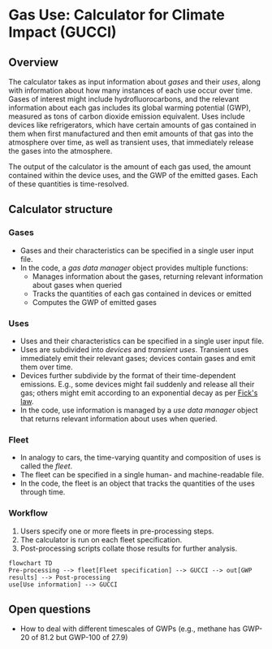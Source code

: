# Gas Use: Calculator for Climate Impact (GUCCI)

## Overview

The calculator takes as input information about _gases_ and their _uses_, along with information about how many instances of each use occur over time. Gases of interest might include hydrofluorocarbons, and the relevant information about each gas includes its global warming potential (GWP), measured as tons of carbon dioxide emission equivalent. Uses include devices like refrigerators, which have certain amounts of gas contained in them when first manufactured and then emit amounts of that gas into the atmosphere over time, as well as transient uses, that immediately release the gases into the atmosphere.

The output of the calculator is the amount of each gas used, the amount contained within the device uses, and the GWP of the emitted gases. Each of these quantities is time-resolved.

## Calculator structure

### Gases

- Gases and their characteristics can be specified in a single user input file.
- In the code, a _gas data manager_ object provides multiple functions:
  - Manages information about the gases, returning relevant information about gases when queried
  - Tracks the quantities of each gas contained in devices or emitted
  - Computes the GWP of emitted gases

### Uses

- Uses and their characteristics can be specified in a single user input file.
- Uses are subdivided into _devices_ and _transient uses_. Transient uses immediately emit their relevant gases; devices contain gases and emit them over time.
- Devices further subdivide by the format of their time-dependent emissions. E.g., some devices might fail suddenly and release all their gas; others might emit according to an exponential decay as per [Fick's law](https://en.wikipedia.org/wiki/Fick%27s_laws_of_diffusion).
- In the code, use information is managed by a _use data manager_ object that returns relevant information about uses when queried.

### Fleet

- In analogy to cars, the time-varying quantity and composition of uses is called the _fleet_.
- The fleet can be specified in a single human- and machine-readable file.
- In the code, the fleet is an object that tracks the quantities of the uses through time.

### Workflow

1. Users specify one or more fleets in pre-processing steps.
2. The calculator is run on each fleet specification.
3. Post-processing scripts collate those results for further analysis.

```mermaid
flowchart TD
Pre-processing --> fleet[Fleet specification] --> GUCCI --> out[GWP results] --> Post-processing
use[Use information] --> GUCCI
```

## Open questions

- How to deal with different timescales of GWPs (e.g., methane has GWP-20 of 81.2 but GWP-100 of 27.9)
